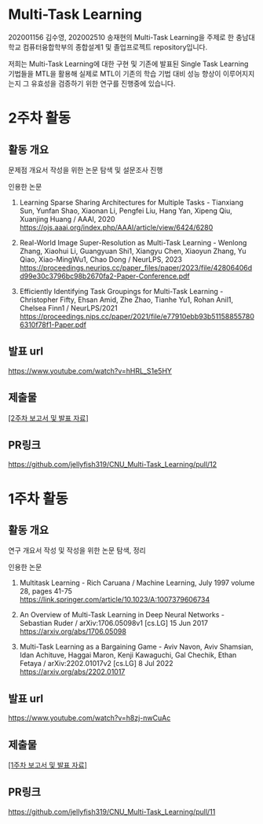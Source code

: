# Multi-Task Learning

202001156 김수영, 202002510 송재현의 Multi-Task Learning을 주제로 한 충남대학교 컴퓨터융합학부의 종합설계1 및 졸업프로젝트 repository입니다.

저희는 Multi-Task Learning에 대한 구현 및 기존에 발표된 Single Task Learning 기법들을 MTL을 활용해 실제로 MTL이 기존의 학습 기법 대비 성능 향상이 이루어지지는지 그 유효성을 검증하기 위한 연구를 진행중에 있습니다.

# 2주차 활동

## 활동 개요

문제점 개요서 작성을 위한 논문 탐색 및 설문조사 진행

인용한 논문
  1. Learning Sparse Sharing Architectures for Multiple Tasks - Tianxiang Sun, Yunfan Shao, Xiaonan Li, Pengfei Liu, Hang Yan, Xipeng Qiu, Xuanjing Huang / AAAI, 2020
  https://ojs.aaai.org/index.php/AAAI/article/view/6424/6280
  
  2. Real-World Image Super-Resolution as Multi-Task Learning - Wenlong Zhang, Xiaohui Li, Guangyuan Shi1, Xiangyu Chen, Xiaoyun Zhang, Yu Qiao, Xiao-MingWu1, Chao Dong / NeurLPS, 2023
  https://proceedings.neurips.cc/paper_files/paper/2023/file/42806406dd99e30c3796bc98b2670fa2-Paper-Conference.pdf
  
  3. Efficiently Identifying Task Groupings for Multi-Task Learning - Christopher Fifty, Ehsan Amid, Zhe Zhao, Tianhe Yu1, Rohan Anil1, Chelsea Finn1 / NeurLPS/2021
  https://proceedings.nips.cc/paper/2021/file/e77910ebb93b511588557806310f78f1-Paper.pdf
  
## 발표 url

https://www.youtube.com/watch?v=hHRL_S1e5HY

## 제출물

[[2주차 보고서 및 발표 자료]](https://github.com/jellyfish319/CNU_Multi-Task_Learning/tree/main/report/task-02)

## PR링크

https://github.com/jellyfish319/CNU_Multi-Task_Learning/pull/12

# 1주차 활동

## 활동 개요

연구 개요서 작성 및 작성을 위한 논문 탐색, 정리

인용한 논문
1. Multitask Learning - Rich Caruana / Machine Learning, July 1997 volume 28, pages 41-75
https://link.springer.com/article/10.1023/A:1007379606734

2. An Overview of Multi-Task Learning in Deep Neural Networks - Sebastian Ruder / arXiv:1706.05098v1 [cs.LG] 15 Jun 2017
https://arxiv.org/abs/1706.05098

3. Multi-Task Learning as a Bargaining Game - Aviv Navon, Aviv Shamsian, Idan Achituve, Haggai Maron, Kenji Kawaguchi, Gal Chechik, Ethan Fetaya / arXiv:2202.01017v2 [cs.LG] 8 Jul 2022
https://arxiv.org/abs/2202.01017

## 발표 url
https://www.youtube.com/watch?v=h8zj-nwCuAc

## 제출물
[[1주차 보고서 및 발표 자료]](https://github.com/jellyfish319/CNU_Multi-Task_Learning/tree/main/report/task-01)

## PR링크
https://github.com/jellyfish319/CNU_Multi-Task_Learning/pull/11
